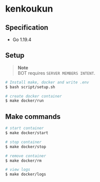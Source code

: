 # kenkoukun

## Specification

- Go 1.19.4

## Setup

> **Note**  
> BOT requires `SERVER MEMBERS INTENT`.

```bash
# Install make, docker and write .env
$ bash script/setup.sh

# create docker container
$ make docker/run
```

## Make commands

```bash
# start container
$ make docker/start

# stop container
$ make docker/stop

# remove container
$ make docker/rm

# view logs
$ make docker/logs
```
